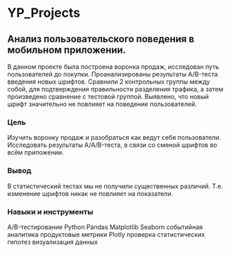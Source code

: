 # YP_Projects
## Анализ пользовательского поведения в мобильном приложении.
В данном проекте была построена воронка продаж, исследован путь пользователей до покупки. Проанализированы
результаты A/B-теста введения новых шрифтов. Сравнили 2 контрольных группы между
собой, для подтверждения правильности разделения трафика, а затем произведено сравнение с тестовой группой.
Выявлено, что новый шрифт значительно не повлияет на поведение пользователей.
### Цель
Изучить воронку продаж и разобраться как ведут себя пользователи. Исследовать результаты A/A/B-теста, в связи со сменой шрифтов во всём приложении.

### Вывод
В статистический тестах мы не получили существенных различий. Т.е. изменение шрифтов никак не повлияет на показатели. 

### Навыки и инструменты
A/B-тестирование
Python
Pandas
Matplotlib
Seaborn
событийная аналитика
продуктовые метрики
Plotly
проверка статистических гипотез
визуализация данных
